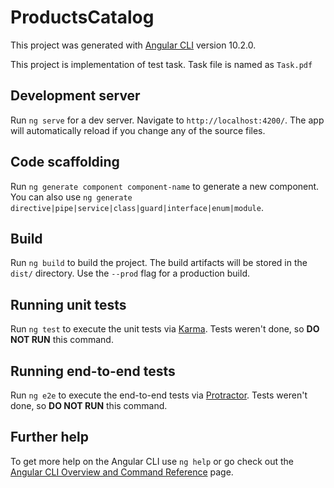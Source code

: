 # ProductsCatalog

This project was generated with [Angular CLI](https://github.com/angular/angular-cli) version 10.2.0.

This project is implementation of test task. Task  file is named as `Task.pdf`

## Development server

Run `ng serve` for a dev server. Navigate to `http://localhost:4200/`. The app will automatically reload if you change any of the source files.

## Code scaffolding

Run `ng generate component component-name` to generate a new component. You can also use `ng generate directive|pipe|service|class|guard|interface|enum|module`.

## Build

Run `ng build` to build the project. The build artifacts will be stored in the `dist/` directory. Use the `--prod` flag for a production build.

## Running unit tests

Run `ng test` to execute the unit tests via [Karma](https://karma-runner.github.io).
Tests weren't done, so **DO NOT RUN** this command.

## Running end-to-end tests

Run `ng e2e` to execute the end-to-end tests via [Protractor](http://www.protractortest.org/).
Tests weren't done, so **DO NOT RUN** this command.
## Further help

To get more help on the Angular CLI use `ng help` or go check out the [Angular CLI Overview and Command Reference](https://angular.io/cli) page.
